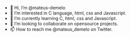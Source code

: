- 👋 Hi, I’m @mateus-demelo
- 👀 I’m interested in C language, html, css and Javascript.
- 🌱 I’m currently learning C, html, css and Javascript.
- 💞️ I’m looking to collaborate on opensource projects.
- 📫 How to reach me @mateus_demelo on Twitter.

<!---
mateus-demelo/mateus-demelo is a ✨ special ✨ repository because its `README.md` (this file) appears on your GitHub profile.
You can click the Preview link to take a look at your changes.
--->
